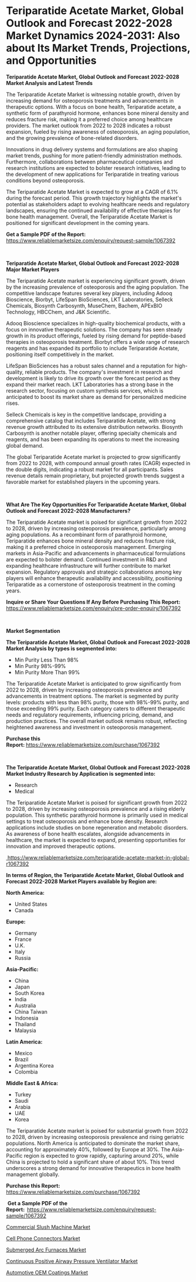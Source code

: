 <p><h1>Teriparatide Acetate Market, Global Outlook and Forecast 2022-2028 Market Dynamics 2024-2031: Also about Its Market Trends, Projections, and Opportunities</h1></p><p><strong>Teriparatide Acetate Market, Global Outlook and Forecast 2022-2028 Market Analysis and Latest Trends</strong></p>
<p><p>The Teriparatide Acetate Market is witnessing notable growth, driven by increasing demand for osteoporosis treatments and advancements in therapeutic options. With a focus on bone health, Teriparatide acetate, a synthetic form of parathyroid hormone, enhances bone mineral density and reduces fracture risk, making it a preferred choice among healthcare providers. The market outlook from 2022 to 2028 indicates a robust expansion, fueled by rising awareness of osteoporosis, an aging population, and the growing prevalence of bone-related disorders.</p><p>Innovations in drug delivery systems and formulations are also shaping market trends, pushing for more patient-friendly administration methods. Furthermore, collaborations between pharmaceutical companies and research institutions are expected to bolster research initiatives, leading to the development of new applications for Teriparatide in treating various conditions beyond osteoporosis.</p><p>The Teriparatide Acetate Market is expected to grow at a CAGR of 6.1% during the forecast period. This growth trajectory highlights the market's potential as stakeholders adapt to evolving healthcare needs and regulatory landscapes, ensuring the continued availability of effective therapies for bone health management. Overall, the Teriparatide Acetate Market is positioned for significant development in the coming years.</p></p>
<p><strong>Get a Sample PDF of the Report:&nbsp;</strong> <a href="https://www.reliablemarketsize.com/enquiry/request-sample/1067392">https://www.reliablemarketsize.com/enquiry/request-sample/1067392</a></p>
<p>&nbsp;</p>
<p><strong>Teriparatide Acetate Market, Global Outlook and Forecast 2022-2028 Major Market Players</strong></p>
<p><p>The Teriparatide Acetate market is experiencing significant growth, driven by the increasing prevalence of osteoporosis and the aging population. The competitive landscape features several key players, including Adooq Bioscience, Biorbyt, LifeSpan BioSciences, LKT Laboratories, Selleck Chemicals, Biosynth Carbosynth, MuseChem, Bachem, APExBIO Technology, HBCChem, and J&K Scientific.</p><p>Adooq Bioscience specializes in high-quality biochemical products, with a focus on innovative therapeutic solutions. The company has seen steady growth in its product offerings, fueled by rising demand for peptide-based therapies in osteoporosis treatment. Biorbyt offers a wide range of research reagents and has expanded its portfolio to include Teriparatide Acetate, positioning itself competitively in the market.</p><p>LifeSpan BioSciences has a robust sales channel and a reputation for high-quality, reliable products. The company's investment in research and development is likely to drive its growth over the forecast period as they expand their market reach. LKT Laboratories has a strong base in the research sector, focusing on custom synthesis services, which is anticipated to boost its market share as demand for personalized medicine rises.</p><p>Selleck Chemicals is key in the competitive landscape, providing a comprehensive catalog that includes Teriparatide Acetate, with strong revenue growth attributed to its extensive distribution networks. Biosynth Carbosynth is another notable player, offering specialty chemicals and reagents, and has been expanding its operations to meet the increasing global demand.</p><p>The global Teriparatide Acetate market is projected to grow significantly from 2022 to 2028, with compound annual growth rates (CAGR) expected in the double digits, indicating a robust market for all participants. Sales revenue details remain proprietary, but projected growth trends suggest a favorable market for established players in the upcoming years.</p></p>
<p>&nbsp;</p>
<p><strong>What Are The Key Opportunities For Teriparatide Acetate Market, Global Outlook and Forecast 2022-2028 Manufacturers?</strong></p>
<p><p>The Teriparatide Acetate market is poised for significant growth from 2022 to 2028, driven by increasing osteoporosis prevalence, particularly among aging populations. As a recombinant form of parathyroid hormone, Teriparatide enhances bone mineral density and reduces fracture risk, making it a preferred choice in osteoporosis management. Emerging markets in Asia-Pacific and advancements in pharmaceutical formulations are expected to bolster demand. Continued investment in R&D and expanding healthcare infrastructure will further contribute to market expansion. Regulatory approvals and strategic collaborations among key players will enhance therapeutic availability and accessibility, positioning Teriparatide as a cornerstone of osteoporosis treatment in the coming years.</p></p>
<p><strong>Inquire or Share Your Questions If Any Before Purchasing This Report:</strong> <a href="https://www.reliablemarketsize.com/enquiry/pre-order-enquiry/1067392">https://www.reliablemarketsize.com/enquiry/pre-order-enquiry/1067392</a></p>
<p>&nbsp;</p>
<p><strong>Market Segmentation</strong></p>
<p><strong>The Teriparatide Acetate Market, Global Outlook and Forecast 2022-2028 Market Analysis by types is segmented into:</strong></p>
<p><ul><li>Min Purity Less Than 98%</li><li>Min Purity 98%-99%</li><li>Min Purity More Than 99%</li></ul></p>
<p><p>The Teriparatide Acetate Market is anticipated to grow significantly from 2022 to 2028, driven by increasing osteoporosis prevalence and advancements in treatment options. The market is segmented by purity levels: products with less than 98% purity, those with 98%-99% purity, and those exceeding 99% purity. Each category caters to different therapeutic needs and regulatory requirements, influencing pricing, demand, and production practices. The overall market outlook remains robust, reflecting heightened awareness and investment in osteoporosis management.</p></p>
<p><strong>Purchase this Report:&nbsp;</strong><a href="https://www.reliablemarketsize.com/purchase/1067392">https://www.reliablemarketsize.com/purchase/1067392</a></p>
<p>&nbsp;</p>
<p><strong>The Teriparatide Acetate Market, Global Outlook and Forecast 2022-2028 Market Industry Research by Application is segmented into:</strong></p>
<p><ul><li>Research</li><li>Medical</li></ul></p>
<p><p>The Teriparatide Acetate Market is poised for significant growth from 2022 to 2028, driven by increasing osteoporosis prevalence and a rising elderly population. This synthetic parathyroid hormone is primarily used in medical settings to treat osteoporosis and enhance bone density. Research applications include studies on bone regeneration and metabolic disorders. As awareness of bone health escalates, alongside advancements in healthcare, the market is expected to expand, presenting opportunities for innovation and improved therapeutic options.</p></p>
<p><a href="https://www.reliablemarketsize.com/teriparatide-acetate-market-in-global-r1067392">&nbsp;https://www.reliablemarketsize.com/teriparatide-acetate-market-in-global-r1067392</a></p>
<p><strong>In terms of Region, the Teriparatide Acetate Market, Global Outlook and Forecast 2022-2028 Market Players available by Region are:</strong></p>
<p>
    <p> <strong> North America: </strong>
        <ul>
            <li>United States</li>
            <li>Canada</li>
        </ul>
        </p> 
    <p> <strong> Europe: </strong>
        <ul>
            <li>Germany</li>
            <li>France</li>
            <li>U.K.</li>
            <li>Italy</li>
            <li>Russia</li>
        </ul>
        </p> 
    <p> <strong> Asia-Pacific: </strong>
        <ul>
            <li>China</li>
            <li>Japan</li>
            <li>South Korea</li>
            <li>India</li>
            <li>Australia</li>
            <li>China Taiwan</li>
            <li>Indonesia</li>
            <li>Thailand</li>
            <li>Malaysia</li>
        </ul>
        </p> 
    <p> <strong> Latin America: </strong>
        <ul>
            <li>Mexico</li>
            <li>Brazil</li>
            <li>Argentina Korea</li>
            <li>Colombia</li>
        </ul>
        </p> 
    <p> <strong> Middle East & Africa: </strong>
        <ul>
            <li>Turkey</li>
            <li>Saudi</li>
            <li>Arabia</li>
            <li>UAE</li>
            <li>Korea</li>
        </ul>
    </p>
    </p>
<p><p>The Teriparatide Acetate market is poised for substantial growth from 2022 to 2028, driven by increasing osteoporosis prevalence and rising geriatric populations. North America is anticipated to dominate the market share, accounting for approximately 40%, followed by Europe at 30%. The Asia-Pacific region is expected to grow rapidly, capturing around 20%, while China is projected to hold a significant share of about 10%. This trend underscores a strong demand for innovative therapeutics in bone health management globally.</p></p>
<p><strong>Purchase this Report: </strong><a href="https://www.reliablemarketsize.com/purchase/1067392">https://www.reliablemarketsize.com/purchase/1067392</a></p>
<p>&nbsp;<strong>Get a Sample PDF of the Report:&nbsp;&nbsp;</strong><a href="https://www.reliablemarketsize.com/enquiry/request-sample/1067392">https://www.reliablemarketsize.com/enquiry/request-sample/1067392</a></p>
<p><strong></strong></p>
<p><p><a href="https://medium.com/@owen.mclean8956/the-commercial-slush-machine-industry-analysis-report-offers-a-comprehensive-and-current-5694f787bb63">Commercial Slush Machine Market</a></p><p><a href="https://medium.com/@elisamohr1927/strategic-roadmap-to-success-global-cell-phone-connectors-market-analysis-2024-2031-d143ed046466">Cell Phone Connectors Market</a></p><p><a href="https://www.linkedin.com/pulse/submerged-arc-furnaces-market-overview-regional-outlook-competitive-zarqf?trackingId=W4qT6GOXRKyxlqWui2PCFw%3D%3D">Submerged Arc Furnaces Market</a></p><p><a href="https://www.linkedin.com/pulse/global-continuous-positive-airway-pressure-ventilator-v3nde?trackingId=1pxD0tT1S9O5thooV%2FBPcw%3D%3D">Continuous Positive Airway Pressure Ventilator Market</a></p><p><a href="https://issuu.com/reportprime-2/docs/automotive-oem-coatings-market-size_1210e64cb31b0e">Automotive OEM Coatings Market</a></p></p>